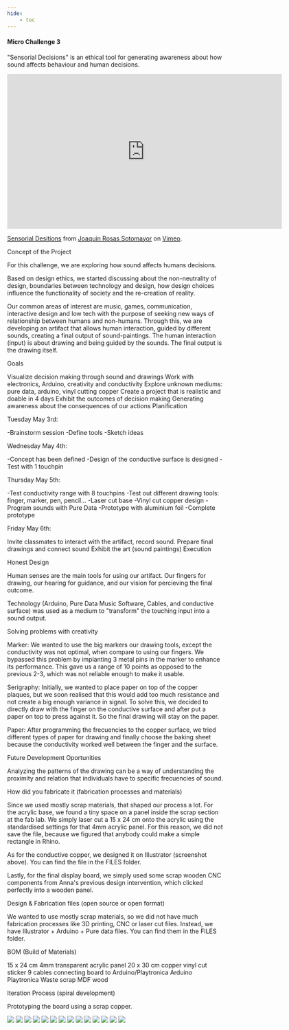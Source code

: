 ```yaml
---
hide:
    - toc
---
```


#### Micro Challenge 3

"Sensorial Decisions" is an ethical tool for generating awareness about how sound affects behaviour and human decisions.

<iframe src="https://player.vimeo.com/video/706955265?h=68fb8f0685" width="640" height="360" frameborder="0" allow="autoplay; fullscreen; picture-in-picture" allowfullscreen></iframe>
<p><a href="https://vimeo.com/706955265">Sensorial Desitions</a> from <a href="https://vimeo.com/user168471943">Joaquin Rosas Sotomayor</a> on <a href="https://vimeo.com">Vimeo</a>.</p>

Concept of the Project

For this challenge, we are exploring how sound affects humans decisions.

Based on design ethics, we started discussing about the non-neutrality of design, boundaries between technology and design, how design choices influence the functionality of society and the re-creation of reality.

Our common areas of interest are music, games, communication, interactive design and low tech with the purpose of seeking new ways of relationship between humans and non-humans. Through this, we are developing an artifact that allows human interaction, guided by different sounds, creating a final output of sound-paintings. The human interaction (input) is about drawing and being guided by the sounds. The final output is the drawing itself.

Goals

Visualize decision making through sound and drawings
Work with electronics, Arduino, creativity and conductivity
Explore unknown mediums: pure data, arduino, vinyl cutting copper
Create a project that is realistic and doable in 4 days
Exhibit the outcomes of decision making
Generating awareness about the consequences of our actions
Planification

Tuesday May 3rd:

-Brainstorm session -Define tools -Sketch ideas

Wednesday May 4th:

-Concept has been defined -Design of the conductive surface is designed -Test with 1 touchpin

Thursday May 5th:

-Test conductivity range with 8 touchpins -Test out different drawing tools: finger, marker, pen, pencil... -Laser cut base -Vinyl cut copper design -Program sounds with Pure Data -Prototype with aluminium foil -Complete prototype

Friday May 6th:

Invite classmates to interact with the artifact, record sound.
Prepare final drawings and connect sound
Exhibit the art (sound paintings)
Execution


Honest Design

Human senses are the main tools for using our artifact. Our fingers for drawing, our hearing for guidance, and our vision for percieving the final outcome.

Technology (Arduino, Pure Data Music Software, Cables, and conductive surface) was used as a medium to "transform" the touching input into a sound output.

Solving problems with creativity

Marker: We wanted to use the big markers our drawing tools, except the conductivity was not optimal, when compare to using our fingers. We bypassed this problem by implanting 3 metal pins in the marker to enhance its performance. This gave us a range of 10 points as opposed to the previous 2-3, which was not reliable enough to make it usable.

Serigraphy: Initially, we wanted to place paper on top of the copper plaques, but we soon realised that this would add too much resistance and not create a big enough variance in signal. To solve this, we decided to directly draw with the finger on the conductive surface and after put a paper on top to press against it. So the final drawing will stay on the paper.

Paper: After programming the frecuencies to the copper surface, we tried different types of paper for drawing and finally choose the baking sheet because the conductivity worked well between the finger and the surface.

Future Development Oportunities

Analyzing the patterns of the drawing can be a way of understanding the proximity and relation that individuals have to specific frecuencies of sound.


How did you fabricate it (fabrication processes and materials)

Since we used mostly scrap materials, that shaped our process a lot. For the acrylic base, we found a tiny space on a panel inside the scrap section at the fab lab. We simply laser cut a 15 x 24 cm onto the acrylic using the standardised settings for that 4mm acrylic panel. For this reason, we did not save the file, because we figured that anybody could make a simple rectangle in Rhino.

As for the conductive copper, we designed it on Illustrator (screenshot above). You can find the file in the FILES folder.

Lastly, for the final display board, we simply used some scrap wooden CNC components from Anna's previous design intervention, which clicked perfectly into a wooden panel.

Design & Fabrication files (open source or open format)

We wanted to use mostly scrap materials, so we did not have much fabrication processes like 3D printing, CNC or laser cut files. Instead, we have Illustrator + Arduino + Pure data files. You can find them in the FILES folder.

BOM (Build of Materials)

15 x 24 cm 4mm transparent acrylic panel 20 x 30 cm copper vinyl cut sticker 9 cables connecting board to Arduino/Playtronica Arduino Playtronica Waste scrap MDF wood

Iteration Process (spiral development)

Prototyping the board using a scrap copper.


![](../images/MC3_01.png)
![](../images/MC3_02.png)
![](../images/MC3_03.png)
![](../images/MC3_04.jpeg)
![](../images/MC3_05.jpeg)
![](../images/MC3_06.jpeg)
![](../images/MC3_07.jpeg)
![](../images/MC3_08.jpg)
![](../images/MC3_09.jpeg)
![](../images/MC3_10.jpg)
![](../images/MC3_11.jpeg)
![](../images/MC3_12.jpeg)
![](../images/MC3_13.jpg)
![](../images/MC3_14.jpeg)







